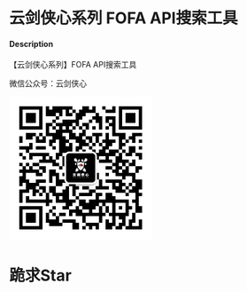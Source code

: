 # 云剑侠心系列 FOFA API搜索工具

#### Description
【云剑侠心系列】FOFA API搜索工具

微信公众号：云剑侠心

![](/258X258.jpg)

# 跪求Star